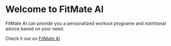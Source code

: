 # Welcome to FitMate AI

FitMate AI can provide you a personalized workout programe and nutritional advice based on your need.

Check it out on [FitMate AI](https://fitmatef.streamlit.app/)
